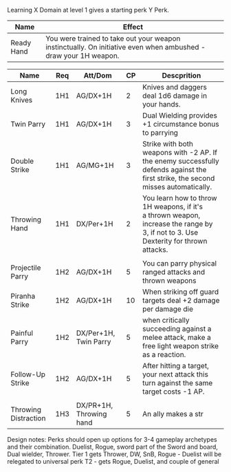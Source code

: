 Learning X Domain at level 1 gives a starting perk Y Perk.

| **Name**    | **Effect**                                                                                                      |
| ----------- | --------------------------------------------------------------------------------------------------------------- |
| Ready Hand  | You were trained to take out your weapon instinctually. On initiative even when ambushed - draw your 1H weapon. |

| **Name**             | **Req** | Att/Dom                 | **CP** | **Descprition**                                                                                                                     |
| -------------------- | ------- | ----------------------- | ------ | ----------------------------------------------------------------------------------------------------------------------------------- |
| Long Knives          | 1H1     | AG/DX+1H                | 2      | Knives and daggers deal 1d6 damage in your hands.                                                                                   |
| Twin Parry           | 1H1     | AG/DX+1H                | 3      | Dual Wielding provides +1 circumstance bonus to parrying                                                                            |
| Double Strike        | 1H1     | AG/MG+1H                | 3      | Strike with both weapons with -2 AP. If the enemy successfully defends against the first strike, the second misses automatically.   |
| Throwing Hand        | 1H1     | DX/Per+1H               | 2      | You learn how to throw 1H weapons, if it's a thrown weapon, increase the range by 3, if not to 3. Use Dexterity for thrown attacks. |
|                      |         |                         |        |                                                                                                                                     |
| Projectile Parry     | 1H2     | AG/DX+1H                | 5      | You can parry physical ranged attacks and thrown weapons                                                                            |
| Piranha Strike       | 1H2     | AG/DX+1H                | 10     | When striking off guard targets deal +2 damage per damage die                                                                       |
| Painful Parry        | 1H2     | DX/Per+1H, Twin Parry   | 5      | when critically succeeding against a melee attack, make a free light weapon strike as a reaction.                                   |
| Follow-Up Strike     | 1H2     | AG/DX+1H                | 5      | After hitting a target, your next attack this turn against the same target costs -1 AP.                                             |
|                      |         |                         |        |                                                                                                                                     |
| Throwing Distraction | 1H3     | DX/PR+1H, Throwing hand | 5      | An ally makes a str                                                                                                                 |


Design notes:
Perks should open up options for 3-4 gameplay archetypes and their combination. Duelist, Rogue, sword part of the Sword and board, Dual wielder, Thrower. 
Tier 1 gets Thrower, DW, SnB, Rogue - Duelist will be relegated to universal perk
T2 - gets Rogue, Duelist, and couple of general